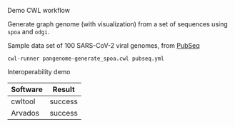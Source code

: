 Demo CWL workflow

Generate graph genome (with visualization) from a set of sequences using `spoa` and `odgi`.

Sample data set of 100 SARS-CoV-2 viral genomes, from [PubSeq](http://covid-19.genenetwork.org/)

```
cwl-runner pangenome-generate_spoa.cwl pubseq.yml
```

Interoperability demo

|Software|Result|
|--------|-----------|
|cwltool|success|
|Arvados|success|
